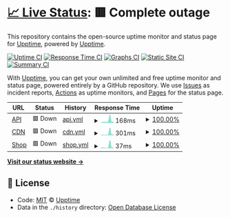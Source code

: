 # [📈 Live Status](https://upptime.github.io/upptime): <!--live status--> **🟥 Complete outage**

This repository contains the open-source uptime monitor and status page for [Upptime](https://upptime.js.org), powered by [Upptime](https://github.com/upptime/upptime).

[![Uptime CI](https://github.com/koj-co/upptime/workflows/Uptime%20CI/badge.svg)](https://github.com/koj-co/upptime/actions?query=workflow%3A%22Uptime+CI%22)
[![Response Time CI](https://github.com/koj-co/upptime/workflows/Response%20Time%20CI/badge.svg)](https://github.com/koj-co/upptime/actions?query=workflow%3A%22Response+Time+CI%22)
[![Graphs CI](https://github.com/koj-co/upptime/workflows/Graphs%20CI/badge.svg)](https://github.com/koj-co/upptime/actions?query=workflow%3A%22Graphs+CI%22)
[![Static Site CI](https://github.com/koj-co/upptime/workflows/Static%20Site%20CI/badge.svg)](https://github.com/koj-co/upptime/actions?query=workflow%3A%22Static+Site+CI%22)
[![Summary CI](https://github.com/koj-co/upptime/workflows/Summary%20CI/badge.svg)](https://github.com/koj-co/upptime/actions?query=workflow%3A%22Summary+CI%22)

With [Upptime](https://upptime.js.org), you can get your own unlimited and free uptime monitor and status page, powered entirely by a GitHub repository. We use [Issues](https://github.com/upptime/upptime/issues) as incident reports, [Actions](https://github.com/giftcardbd/status/actions) as uptime monitors, and [Pages](https://upptime.github.io/upptime) for the status page.

<!--start: status pages-->
<!-- This summary is generated by Upptime (https://github.com/upptime/upptime) -->
<!-- Do not edit this manually, your changes will be overwritten -->
<!-- prettier-ignore -->
| URL | Status | History | Response Time | Uptime |
| --- | ------ | ------- | ------------- | ------ |
| <img alt="" src="https://favicons.githubusercontent.com/giftcardbd.shop" height="13"> [API](https://giftcardbd.shop/api/v1/ping) | 🟥 Down | [api.yml](https://github.com/giftcardbd/status/commits/HEAD/history/api.yml) | <details><summary><img alt="Response time graph" src="./graphs/api/response-time-week.png" height="20"> 168ms</summary><br><a href="https://giftcardbd.github.io/status/history/api"><img alt="Response time 142" src="https://img.shields.io/endpoint?url=https%3A%2F%2Fraw.githubusercontent.com%2Fgiftcardbd%2Fstatus%2FHEAD%2Fapi%2Fapi%2Fresponse-time.json"></a><br><a href="https://giftcardbd.github.io/status/history/api"><img alt="24-hour response time 111" src="https://img.shields.io/endpoint?url=https%3A%2F%2Fraw.githubusercontent.com%2Fgiftcardbd%2Fstatus%2FHEAD%2Fapi%2Fapi%2Fresponse-time-day.json"></a><br><a href="https://giftcardbd.github.io/status/history/api"><img alt="7-day response time 168" src="https://img.shields.io/endpoint?url=https%3A%2F%2Fraw.githubusercontent.com%2Fgiftcardbd%2Fstatus%2FHEAD%2Fapi%2Fapi%2Fresponse-time-week.json"></a><br><a href="https://giftcardbd.github.io/status/history/api"><img alt="30-day response time 128" src="https://img.shields.io/endpoint?url=https%3A%2F%2Fraw.githubusercontent.com%2Fgiftcardbd%2Fstatus%2FHEAD%2Fapi%2Fapi%2Fresponse-time-month.json"></a><br><a href="https://giftcardbd.github.io/status/history/api"><img alt="1-year response time 142" src="https://img.shields.io/endpoint?url=https%3A%2F%2Fraw.githubusercontent.com%2Fgiftcardbd%2Fstatus%2FHEAD%2Fapi%2Fapi%2Fresponse-time-year.json"></a></details> | <details><summary><a href="https://giftcardbd.github.io/status/history/api">100.00%</a></summary><a href="https://giftcardbd.github.io/status/history/api"><img alt="All-time uptime 78.36%" src="https://img.shields.io/endpoint?url=https%3A%2F%2Fraw.githubusercontent.com%2Fgiftcardbd%2Fstatus%2FHEAD%2Fapi%2Fapi%2Fuptime.json"></a><br><a href="https://giftcardbd.github.io/status/history/api"><img alt="24-hour uptime 100.00%" src="https://img.shields.io/endpoint?url=https%3A%2F%2Fraw.githubusercontent.com%2Fgiftcardbd%2Fstatus%2FHEAD%2Fapi%2Fapi%2Fuptime-day.json"></a><br><a href="https://giftcardbd.github.io/status/history/api"><img alt="7-day uptime 100.00%" src="https://img.shields.io/endpoint?url=https%3A%2F%2Fraw.githubusercontent.com%2Fgiftcardbd%2Fstatus%2FHEAD%2Fapi%2Fapi%2Fuptime-week.json"></a><br><a href="https://giftcardbd.github.io/status/history/api"><img alt="30-day uptime 88.73%" src="https://img.shields.io/endpoint?url=https%3A%2F%2Fraw.githubusercontent.com%2Fgiftcardbd%2Fstatus%2FHEAD%2Fapi%2Fapi%2Fuptime-month.json"></a><br><a href="https://giftcardbd.github.io/status/history/api"><img alt="1-year uptime 78.36%" src="https://img.shields.io/endpoint?url=https%3A%2F%2Fraw.githubusercontent.com%2Fgiftcardbd%2Fstatus%2FHEAD%2Fapi%2Fapi%2Fuptime-year.json"></a></details>
| <img alt="" src="https://favicons.githubusercontent.com/cdn.giftcardbd.shop" height="13"> [CDN](https://cdn.giftcardbd.shop/ping) | 🟥 Down | [cdn.yml](https://github.com/giftcardbd/status/commits/HEAD/history/cdn.yml) | <details><summary><img alt="Response time graph" src="./graphs/cdn/response-time-week.png" height="20"> 301ms</summary><br><a href="https://giftcardbd.github.io/status/history/cdn"><img alt="Response time 121" src="https://img.shields.io/endpoint?url=https%3A%2F%2Fraw.githubusercontent.com%2Fgiftcardbd%2Fstatus%2FHEAD%2Fapi%2Fcdn%2Fresponse-time.json"></a><br><a href="https://giftcardbd.github.io/status/history/cdn"><img alt="24-hour response time 228" src="https://img.shields.io/endpoint?url=https%3A%2F%2Fraw.githubusercontent.com%2Fgiftcardbd%2Fstatus%2FHEAD%2Fapi%2Fcdn%2Fresponse-time-day.json"></a><br><a href="https://giftcardbd.github.io/status/history/cdn"><img alt="7-day response time 301" src="https://img.shields.io/endpoint?url=https%3A%2F%2Fraw.githubusercontent.com%2Fgiftcardbd%2Fstatus%2FHEAD%2Fapi%2Fcdn%2Fresponse-time-week.json"></a><br><a href="https://giftcardbd.github.io/status/history/cdn"><img alt="30-day response time 123" src="https://img.shields.io/endpoint?url=https%3A%2F%2Fraw.githubusercontent.com%2Fgiftcardbd%2Fstatus%2FHEAD%2Fapi%2Fcdn%2Fresponse-time-month.json"></a><br><a href="https://giftcardbd.github.io/status/history/cdn"><img alt="1-year response time 121" src="https://img.shields.io/endpoint?url=https%3A%2F%2Fraw.githubusercontent.com%2Fgiftcardbd%2Fstatus%2FHEAD%2Fapi%2Fcdn%2Fresponse-time-year.json"></a></details> | <details><summary><a href="https://giftcardbd.github.io/status/history/cdn">100.00%</a></summary><a href="https://giftcardbd.github.io/status/history/cdn"><img alt="All-time uptime 78.38%" src="https://img.shields.io/endpoint?url=https%3A%2F%2Fraw.githubusercontent.com%2Fgiftcardbd%2Fstatus%2FHEAD%2Fapi%2Fcdn%2Fuptime.json"></a><br><a href="https://giftcardbd.github.io/status/history/cdn"><img alt="24-hour uptime 100.00%" src="https://img.shields.io/endpoint?url=https%3A%2F%2Fraw.githubusercontent.com%2Fgiftcardbd%2Fstatus%2FHEAD%2Fapi%2Fcdn%2Fuptime-day.json"></a><br><a href="https://giftcardbd.github.io/status/history/cdn"><img alt="7-day uptime 100.00%" src="https://img.shields.io/endpoint?url=https%3A%2F%2Fraw.githubusercontent.com%2Fgiftcardbd%2Fstatus%2FHEAD%2Fapi%2Fcdn%2Fuptime-week.json"></a><br><a href="https://giftcardbd.github.io/status/history/cdn"><img alt="30-day uptime 88.73%" src="https://img.shields.io/endpoint?url=https%3A%2F%2Fraw.githubusercontent.com%2Fgiftcardbd%2Fstatus%2FHEAD%2Fapi%2Fcdn%2Fuptime-month.json"></a><br><a href="https://giftcardbd.github.io/status/history/cdn"><img alt="1-year uptime 78.38%" src="https://img.shields.io/endpoint?url=https%3A%2F%2Fraw.githubusercontent.com%2Fgiftcardbd%2Fstatus%2FHEAD%2Fapi%2Fcdn%2Fuptime-year.json"></a></details>
| <img alt="" src="https://favicons.githubusercontent.com/giftcardbd.shop" height="13"> [Shop](https://giftcardbd.shop/ping) | 🟥 Down | [shop.yml](https://github.com/giftcardbd/status/commits/HEAD/history/shop.yml) | <details><summary><img alt="Response time graph" src="./graphs/shop/response-time-week.png" height="20"> 37ms</summary><br><a href="https://giftcardbd.github.io/status/history/shop"><img alt="Response time 178" src="https://img.shields.io/endpoint?url=https%3A%2F%2Fraw.githubusercontent.com%2Fgiftcardbd%2Fstatus%2FHEAD%2Fapi%2Fshop%2Fresponse-time.json"></a><br><a href="https://giftcardbd.github.io/status/history/shop"><img alt="24-hour response time 25" src="https://img.shields.io/endpoint?url=https%3A%2F%2Fraw.githubusercontent.com%2Fgiftcardbd%2Fstatus%2FHEAD%2Fapi%2Fshop%2Fresponse-time-day.json"></a><br><a href="https://giftcardbd.github.io/status/history/shop"><img alt="7-day response time 37" src="https://img.shields.io/endpoint?url=https%3A%2F%2Fraw.githubusercontent.com%2Fgiftcardbd%2Fstatus%2FHEAD%2Fapi%2Fshop%2Fresponse-time-week.json"></a><br><a href="https://giftcardbd.github.io/status/history/shop"><img alt="30-day response time 21" src="https://img.shields.io/endpoint?url=https%3A%2F%2Fraw.githubusercontent.com%2Fgiftcardbd%2Fstatus%2FHEAD%2Fapi%2Fshop%2Fresponse-time-month.json"></a><br><a href="https://giftcardbd.github.io/status/history/shop"><img alt="1-year response time 178" src="https://img.shields.io/endpoint?url=https%3A%2F%2Fraw.githubusercontent.com%2Fgiftcardbd%2Fstatus%2FHEAD%2Fapi%2Fshop%2Fresponse-time-year.json"></a></details> | <details><summary><a href="https://giftcardbd.github.io/status/history/shop">100.00%</a></summary><a href="https://giftcardbd.github.io/status/history/shop"><img alt="All-time uptime 78.35%" src="https://img.shields.io/endpoint?url=https%3A%2F%2Fraw.githubusercontent.com%2Fgiftcardbd%2Fstatus%2FHEAD%2Fapi%2Fshop%2Fuptime.json"></a><br><a href="https://giftcardbd.github.io/status/history/shop"><img alt="24-hour uptime 100.00%" src="https://img.shields.io/endpoint?url=https%3A%2F%2Fraw.githubusercontent.com%2Fgiftcardbd%2Fstatus%2FHEAD%2Fapi%2Fshop%2Fuptime-day.json"></a><br><a href="https://giftcardbd.github.io/status/history/shop"><img alt="7-day uptime 100.00%" src="https://img.shields.io/endpoint?url=https%3A%2F%2Fraw.githubusercontent.com%2Fgiftcardbd%2Fstatus%2FHEAD%2Fapi%2Fshop%2Fuptime-week.json"></a><br><a href="https://giftcardbd.github.io/status/history/shop"><img alt="30-day uptime 88.73%" src="https://img.shields.io/endpoint?url=https%3A%2F%2Fraw.githubusercontent.com%2Fgiftcardbd%2Fstatus%2FHEAD%2Fapi%2Fshop%2Fuptime-month.json"></a><br><a href="https://giftcardbd.github.io/status/history/shop"><img alt="1-year uptime 78.35%" src="https://img.shields.io/endpoint?url=https%3A%2F%2Fraw.githubusercontent.com%2Fgiftcardbd%2Fstatus%2FHEAD%2Fapi%2Fshop%2Fuptime-year.json"></a></details>

<!--end: status pages-->

[**Visit our status website →**](https://upptime.github.io/upptime)

## 📄 License

- Code: [MIT](./LICENSE) © [Upptime](https://upptime.js.org)
- Data in the `./history` directory: [Open Database License](https://opendatacommons.org/licenses/odbl/1-0/)
